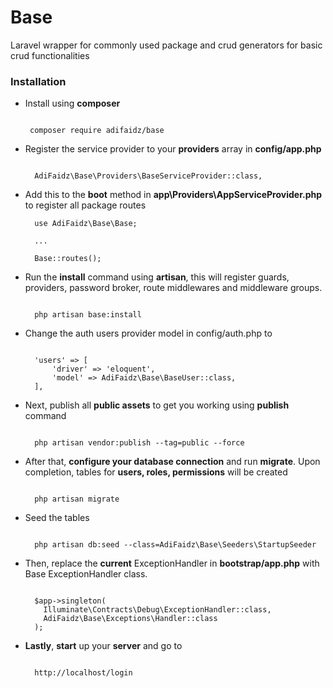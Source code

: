 # Base
Laravel wrapper for commonly used package and crud generators for basic crud functionalities

### Installation

+ Install using **composer**

   ```

    composer require adifaidz/base

   ```

+ Register the service provider to your **providers** array in **config/app.php**

  ```

    AdiFaidz\Base\Providers\BaseServiceProvider::class,

  ```

+ Add this to the **boot** method in **app\Providers\AppServiceProvider.php** to register all package routes

  ```
    use AdiFaidz\Base\Base;

    ...

    Base::routes();

  ```

+ Run the **install** command using **artisan**, this will register guards, providers, password broker, route middlewares and middleware groups.

  ```

    php artisan base:install

  ```

+ Change the auth users provider model in config/auth.php to

  ```

    'users' => [
        'driver' => 'eloquent',
        'model' => AdiFaidz\Base\BaseUser::class,
    ],

  ```

+ Next, publish all **public assets** to get you working using **publish** command

  ```

    php artisan vendor:publish --tag=public --force

  ```

+ After that, **configure your database connection** and run **migrate**. Upon completion, tables for **users, roles, permissions** will be created

  ```

    php artisan migrate

  ```

+ Seed the tables

  ```

    php artisan db:seed --class=AdiFaidz\Base\Seeders\StartupSeeder

  ```

+ Then, replace the **current** ExceptionHandler in **bootstrap/app.php** with Base ExceptionHandler class.

  ```

    $app->singleton(
      Illuminate\Contracts\Debug\ExceptionHandler::class,
      AdiFaidz\Base\Exceptions\Handler::class
    );

  ```
+ **Lastly**, **start** up your **server** and go to

  ```

    http://localhost/login

  ```
